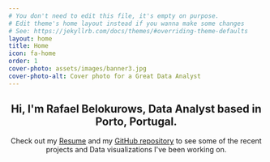 ```yaml
---
# You don't need to edit this file, it's empty on purpose.
# Edit theme's home layout instead if you wanna make some changes
# See: https://jekyllrb.com/docs/themes/#overriding-theme-defaults
layout: home
title: Home
icon: fa-home
order: 1
cover-photo: assets/images/banner3.jpg
cover-photo-alt: Cover photo for a Great Data Analyst
---
```

<header>
  <h2 class="alt"><strong>Hi, I'm Rafael Belokurows, Data Analyst based in Porto, Portugal.</strong></h2> 
  <p>Check out my <a href="/assets/resume.pdf">Resume</a> and my <a href="https://github.com/rafabelokurows/">GitHub repository</a> to see some of the recent projects and Data visualizations I've been working on.</p>
</header>
